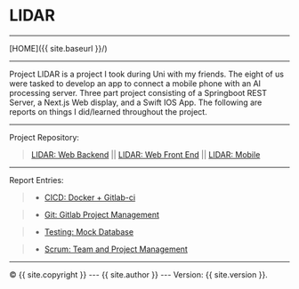 # LIDAR

----------

[HOME]({{ site.baseurl }}/)

----------

Project LIDAR is a project I took during Uni with my friends. 
The eight of us were tasked to develop an app to connect a mobile phone with an AI processing server.
Three part project consisting of a Springboot REST Server, a Next.js Web display, and a Swift IOS App.
The following are reports on things I did/learned throughout the project.

----------

Project Repository: 

> [LIDAR: Web Backend](https://gitlab.cs.ui.ac.id/ppl-fasilkom-ui/2023/kelas-a/lidar/lidar-spine) || [LIDAR: Web Front End](https://gitlab.cs.ui.ac.id/ppl-fasilkom-ui/2023/kelas-a/lidar/lidar-face) || [LIDAR: Mobile](https://gitlab.cs.ui.ac.id/ppl-fasilkom-ui/2023/kelas-a/lidar/lidar-pocket)

----------

Report Entries:

> + [CICD: Docker + Gitlab-ci](lidar/cicd.md) 

> + [Git: Gitlab Project Management](lidar/git.md) 

> + [Testing: Mock Database](lidar/mockdb.md)

> + [Scrum: Team and Project Management](lidar/scrum.md) 

----------

 © {{ site.copyright }} --- {{ site.author }} --- Version: {{ site.version }}.
